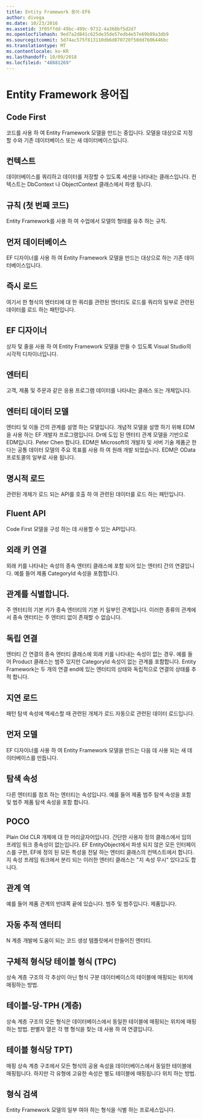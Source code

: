 ```yaml
---
title: Entity Framework 용어-EF6
author: divega
ms.date: 10/23/2016
ms.assetid: 3f05ffdd-49bc-499c-9732-4a368bf5d2d7
ms.openlocfilehash: 9ed7a2d841c625de35de57edb4e57e69b89a3db9
ms.sourcegitcommit: 5d74ac575f813110db6d870720f50dd7606446bc
ms.translationtype: MT
ms.contentlocale: ko-KR
ms.lasthandoff: 10/09/2018
ms.locfileid: "48881269"
---
```

# <a name="entity-framework-glossary"></a>Entity Framework 용어집
## <a name="code-first"></a>Code First
코드를 사용 하 여 Entity Framework 모델을 만드는 중입니다. 모델을 대상으로 지정할 수와 기존 데이터베이스 또는 새 데이터베이스입니다.

## <a name="context"></a>컨텍스트
데이터베이스를 쿼리하고 데이터를 저장할 수 있도록 세션을 나타내는 클래스입니다. 컨텍스트는 DbContext 나 ObjectContext 클래스에서 파생 됩니다.

## <a name="convention-code-first"></a>규칙 (첫 번째 코드)
Entity Framework를 사용 하 여 수업에서 모델의 형태를 유추 하는 규칙.

## <a name="database-first"></a>먼저 데이터베이스
EF 디자이너를 사용 하 여 Entity Framework 모델을 만드는 대상으로 하는 기존 데이터베이스입니다.

## <a name="eager-loading"></a>즉시 로드
여기서 한 형식의 엔터티에 대 한 쿼리를 관련된 엔터티도 로드를 쿼리의 일부로 관련된 데이터를 로드 하는 패턴입니다.

## <a name="ef-designer"></a>EF 디자이너
상자 및 줄을 사용 하 여 Entity Framework 모델을 만들 수 있도록 Visual Studio의 시각적 디자이너입니다.

## <a name="entity"></a>엔터티
고객, 제품 및 주문과 같은 응용 프로그램 데이터를 나타내는 클래스 또는 개체입니다.

## <a name="entity-data-model"></a>엔터티 데이터 모델
엔터티 및 이들 간의 관계를 설명 하는 모델입니다. 개념적 모델을 설명 하기 위해 EDM을 사용 하는 EF 개발자 프로그램입니다. Dr에 도입 된 엔터티 관계 모델을 기반으로 EDM입니다. Peter Chen 합니다. EDM은 Microsoft의 개발자 및 서버 기술 제품군 한다는 공통 데이터 모델의 주요 목표를 사용 하 여 원래 개발 되었습니다. EDM은 OData 프로토콜의 일부로 사용 됩니다.

## <a name="explicit-loading"></a>명시적 로드
관련된 개체가 로드 되는 API를 호출 하 여 관련된 데이터를 로드 하는 패턴입니다.

## <a name="fluent-api"></a>Fluent API
Code First 모델을 구성 하는 데 사용할 수 있는 API입니다.

## <a name="foreign-key-association"></a>외래 키 연결
외래 키를 나타내는 속성의 종속 엔터티 클래스에 포함 되어 있는 엔터티 간의 연결입니다. 예를 들어 제품 CategoryId 속성을 포함합니다.

## <a name="identifying-relationship"></a>관계를 식별합니다.
주 엔터티의 기본 키가 종속 엔터티의 기본 키 일부인 관계입니다. 이러한 종류의 관계에서 종속 엔터티는 주 엔터티 없이 존재할 수 없습니다.

## <a name="independent-association"></a>독립 연결
엔터티 간 연결의 종속 엔터티 클래스에 외래 키를 나타내는 속성이 없는 경우. 예를 들어 Product 클래스는 범주 있지만 CategoryId 속성이 없는 관계를 포함합니다. Entity Framework는 두 개의 연결 end에 있는 엔터티의 상태와 독립적으로 연결의 상태를 추적 합니다.

## <a name="lazy-loading"></a>지연 로드
패턴 탐색 속성에 액세스할 때 관련된 개체가 로드 자동으로 관련된 데이터 로드입니다.

## <a name="model-first"></a>먼저 모델
EF 디자이너를 사용 하 여 Entity Framework 모델을 만드는 다음 데 사용 되는 새 데이터베이스를 만듭니다.

## <a name="navigation-property"></a>탐색 속성
다른 엔터티를 참조 하는 엔터티는 속성입니다. 예를 들어 제품 범주 탐색 속성을 포함 및 범주 제품 탐색 속성을 포함 합니다.

## <a name="poco"></a>POCO
Plain Old CLR 개체에 대 한 머리글자어입니다. 간단한 사용자 정의 클래스에서 임의 프레임 워크 종속성이 없는입니다. EF EntityObject에서 파생 되지 않은 모든 인터페이스를 구현, EF에 정의 된 모든 특성을 전달 하는 엔터티 클래스의 컨텍스트에서 합니다. 지 속성 프레임 워크에서 분리 되는 이러한 엔터티 클래스는 "지 속성 무시" 있다고도 합니다.  

## <a name="relationship-inverse"></a>관계 역
예를 들어 제품 관계의 반대쪽 끝에 있습니다. 범주 및 범주입니다. 제품입니다.

## <a name="self-tracking-entity"></a>자동 추적 엔터티
N 계층 개발에 도움이 되는 코드 생성 템플릿에서 만들어진 엔터티.

## <a name="table-per-concrete-type-tpc"></a>구체적 형식당 테이블 형식 (TPC)
상속 계층 구조의 각 추상이 아닌 형식 구분 데이터베이스의 테이블에 매핑되는 위치에 매핑하는 방법.

## <a name="table-per-hierarchy-tph"></a>테이블-당-TPH (계층)
상속 계층 구조의 모든 형식은 데이터베이스에서 동일한 테이블에 매핑되는 위치에 매핑하는 방법. 판별자 열은 각 행 형식을 찾는 데 사용 하 여 연결입니다.

## <a name="table-per-type-tpt"></a>테이블 형식당 TPT)
매핑 상속 계층 구조에서 모든 형식의 공용 속성을 데이터베이스에서 동일한 테이블에 매핑됩니다. 하지만 각 유형에 고유한 속성은 별도 테이블에 매핑됩니다 위치 하는 방법.

## <a name="type-discovery"></a>형식 검색
Entity Framework 모델의 일부 여야 하는 형식을 식별 하는 프로세스입니다.
